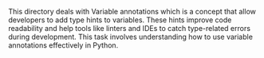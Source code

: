 This directory deals with Variable annotations which is a concept that allow developers to add type hints to variables. These hints improve code readability and help tools like linters and IDEs to catch type-related errors during development. This task involves understanding how to use variable annotations effectively in Python.
